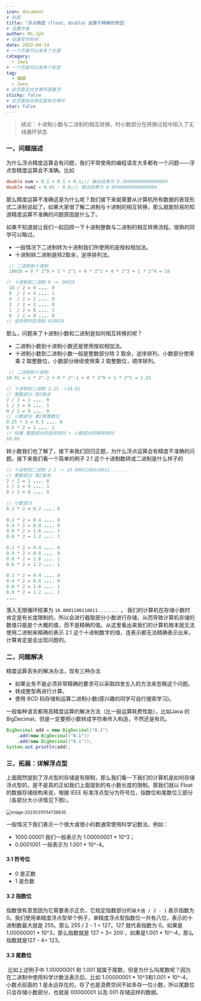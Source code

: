 ```yaml
---
icon: document
# 标题
title: '浮点精度（float、double）运算不精确的原因'
# 设置作者
author: Ms.Zyh
# 设置写作时间
date: 2022-04-14
# 一个页面可以有多个分类
category:
  - Java
# 一个页面可以有多个标签
tag:
  - 偏僻
  - Java
# 此页面会在文章列表置顶
sticky: false
# 此页面会出现在星标文章中
star: false
---
```


> 结论：十进制小数与二进制的相互转换，时小数部分在转换过程中陷入了无线循环状态

### 一，问题描述

为什么浮点精度运算会有问题，我们平常使用的编程语言大多都有一个问题——浮点型精度运算会不准确。比如

```java
double num = 0.1 + 0.1 + 0.1;// 输出结果为 0.30000000000000004
double num2 = 0.65 - 0.6;// 输出结果为 0.05000000000000004
```

那么精度运算不准确这是为什么呢？我们接下来就需要从计算机所有数据的表现形式二进制说起了。如果大家很了解二进制与十进制的相互转换，那么就能轻易的知道精度运算不准确的问题原因是什么了。

如果不知道就让我们一起回顾一下十进制整数与二进制的相互转换流程。很熟的同学可以略过。

- 一般情况下二进制转为十进制我们所使用的是按权相加法。
- 十进制转二进制是除2取余，逆序排列法。

```java
 // 二进制到十进制
 10010 = 0 * 2^0 + 1 * 2^1 + 0 * 2^2 + 0 * 2^3 + 1 * 2^4 = 18  
```

```java
// 十进制到二进制 8 —> 10010
 18 / 2 = 9 .... 0 
 9  / 2 = 4 .... 1 
 4  / 2 = 2 .... 0 
 2  / 2 = 1 .... 0 
 1  / 2 = 0 .... 1
 0  / 2 = 0 .... 0   
// 逆序排列后得到 010010
```

那么，问题来了十进制小数和二进制是如何相互转换的呢？

- 二进制小数到十进制小数还是使用按权相加法。
- 十进制小数到二进制小数一般是整数部分除 2 取余，逆序排列，小数部分使用乘 2 取整数位，小数部分继续使用乘 2 取整数位，顺序排列。

```java
 // 二进制到十进制
10.01 = 1 * 2^-2 + 0 * 2^-1 + 0 * 2^0 + 1 * 2^1 = 2.25
```

```java
// 十进制到二进制 2.25 ->10.01
// 整数部分 除2取余
2 / 2 = 1 .... 0
1 / 2 = 0 .... 1
0 / 2 = 0 .... 0
// 小数部分 乘2取整数位
0.25 * 2 = 0.5 .... 0 
0.5 * 2 = 1 .... 1 
// 结果 整数部分的逆序排列 + 小数部分的顺序排列
10.01
```

转小数我们也了解了，接下来我们回归正题，为什么浮点运算会有精度不准确的问题。接下来我们看一个简单的例子 2.1 这个十进制数转成二进制是什么样子的

```java
// 十进制到二进制 2.1 -> 10.0001100110011........
// 整数部分 除2取余
2 / 2 = 1 .... 0
1 / 2 = 0 .... 1
0 / 2 = 0 .... 0
    
// 小数部分
0.1 * 2 = 0.2 .... 0
    
0.2 * 2 = 0.4 .... 0
0.4 * 2 = 0.8 .... 0
0.8 * 2 = 1.6 .... 1
0.6 * 2 = 1.2 .... 1
    
0.2 * 2 = 0.4 .... 0
0.4 * 2 = 0.8 .... 0
0.8 * 2 = 1.6 .... 1
0.6 * 2 = 1.2 .... 1
    
0.2 * 2 = 0.4 .... 0
0.4 * 2 = 0.8 .... 0
0.8 * 2 = 1.6 .... 1
0.6 * 2 = 1.2 .... 1
....
```

落入无限循环结果为 `10.0001100110011........` ， 我们的计算机在存储小数时肯定是有长度限制的，所以会进行截取部分小数进行存储，从而导致计算机存储的数值只能是个大概的值，而不是精确的值。从这里看出来我们的计算机根本就无法使用二进制来精确的表示 2.1 这个十进制数字的值，连表示都无法精确表示出来，计算肯定是会出现问题的。

### 二，问题解决

精度运算丢失的解决办法，现有三种办法

- 如果业务不是必须非常精确的要求可以采取四舍五入的方法来忽略这个问题。
- 转成整型再进行计算。
- 使用 BCD 码存储和运算二进制小数(感兴趣的同学可自行搜索学习)。

一般每种语言都用高精度运算的解决方法（比一般运算耗费性能），比如Java 的 BigDecimal，但是一定要把小数转成字符串传入构造，不然还是有坑。

```java
BigDecimal add = new BigDecimal("0.1")
    .add(new BigDecimal("0.1"))
    .add(new BigDecimal("0.1"));
System.out.println(add);
```



### 三，拓展：详解浮点型

上面既然提到了浮点型的存储是有限制，那么我们看一下我们的计算机是如何存储浮点型的，是不是真的正如我们上面提到的有小数长度的限制。那我们就以 Float 的数据存储结构来说，根据 IEEE 标准浮点型分为符号位，指数位和尾数位三部分（各部分大小详情见下图）。

​    <img src="http://img.zouyh.top/article-img/20240917134942117.png" alt="image-20230310114738830" style="zoom:80%;" />

一般情况下我们表示一个很大或很小的数通常使用科学记数法。例如：

- 1000.00001 我们一般表示为 1.00000001 * 10^3；
- 0.0001001 一般表示为 1.001 * 10^-4。

#### 3.1 符号位

- 0 是正数
- 1 是负数

#### 3.2 指数位

​	指数很有意思因为它需要表示正负，它规定指数部分的`最大值 / 2 - 1` 表示指数为 0。我们使用单精度浮点型举个例子，单精度浮点型指数位一共有八位，表示的十进制数最大就是 255。那么 255 / 2 - 1 = 127，127 就代表指数为 0。如果是 1.00000001 * 10^3，那么指数就是 127 + 3= 200 ，如果是1.001 * 10^-4，那么指数就是127 - 4= 123。

#### 3.3 尾数位

​	比如上述例子中 1.00000001 和 1.001 就属于尾数，但是为什么叫尾数呢？因为在二进制中使用科学计数法表示后，比如  1.00000001 * 10^3和1.001 * 10^-4，小数点前面的 1 是永远存在的，存了也是浪费空间不如多存一位小数，所以尾数位只会存储小数部分，也就是 00000001 以及 001 存储这样的数据。

